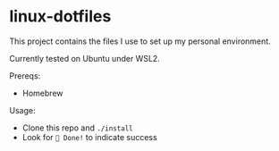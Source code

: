 # linux-dotfiles

This project contains the files I use to set up my personal environment.

Currently tested on Ubuntu under WSL2.

Prereqs:

- Homebrew

Usage:

- Clone this repo and `./install`
- Look for `🎉 Done!` to indicate success
